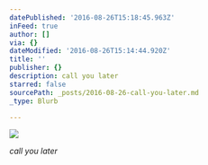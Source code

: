 ```yaml
---
datePublished: '2016-08-26T15:18:45.963Z'
inFeed: true
author: []
via: {}
dateModified: '2016-08-26T15:14:44.920Z'
title: ''
publisher: {}
description: call you later
starred: false
sourcePath: _posts/2016-08-26-call-you-later.md
_type: Blurb

---
```

![](https://the-grid-user-content.s3-us-west-2.amazonaws.com/ccfdfb4e-ad5d-4405-8c4d-b94443070208.jpg)

_call you later_